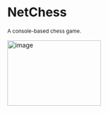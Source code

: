 # NetChess 
<sub> A console-based chess game. </sub>


<img width="212" height="148" alt="image" src="https://github.com/user-attachments/assets/7292d05b-0ba8-4ad2-8204-70bf13830e7f" />
